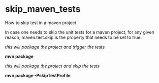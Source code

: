 # skip_maven_tests
How to skip test in a maven project

In case one needs to skip the unit tests for a maven project, for any given reason, maven.test.skip is the property that needs to be set to true.

*this will package the project and trigger the tests*

**mvn package**



*this will package the project and skip the tests*

**mvn package -PskipTestProfile**
